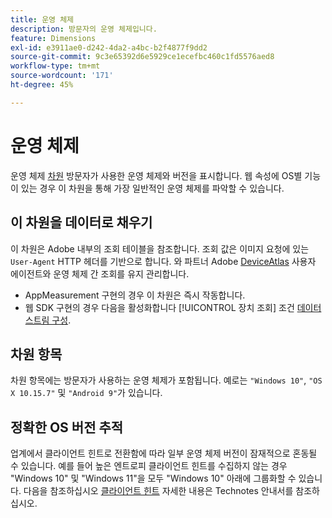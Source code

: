 ```yaml
---
title: 운영 체제
description: 방문자의 운영 체제입니다.
feature: Dimensions
exl-id: e3911ae0-d242-4da2-a4bc-b2f4877f9dd2
source-git-commit: 9c3e65392d6e5929ce1ecefbc460c1fd5576aed8
workflow-type: tm+mt
source-wordcount: '171'
ht-degree: 45%

---
```


# 운영 체제

운영 체제 [차원](overview.md) 방문자가 사용한 운영 체제와 버전을 표시합니다. 웹 속성에 OS별 기능이 있는 경우 이 차원을 통해 가장 일반적인 운영 체제를 파악할 수 있습니다.

## 이 차원을 데이터로 채우기

이 차원은 Adobe 내부의 조회 테이블을 참조합니다. 조회 값은 이미지 요청에 있는 `User-Agent` HTTP 헤더를 기반으로 합니다. 와 파트너 Adobe [DeviceAtlas](https://deviceatlas.com/) 사용자 에이전트와 운영 체제 간 조회를 유지 관리합니다.

* AppMeasurement 구현의 경우 이 차원은 즉시 작동합니다.
* 웹 SDK 구현의 경우 다음을 활성화합니다 [!UICONTROL 장치 조회] 조건 [데이터스트림 구성](https://experienceleague.adobe.com/docs/experience-platform/datastreams/configure.html?lang=ko-KR).

## 차원 항목

차원 항목에는 방문자가 사용하는 운영 체제가 포함됩니다. 예로는 `"Windows 10"`, `"OS X 10.15.7"` 및 `"Android 9"`가 있습니다.

## 정확한 OS 버전 추적

업계에서 클라이언트 힌트로 전환함에 따라 일부 운영 체제 버전이 잠재적으로 혼동될 수 있습니다. 예를 들어 높은 엔트로피 클라이언트 힌트를 수집하지 않는 경우 &quot;Windows 10&quot; 및 &quot;Windows 11&quot;을 모두 &quot;Windows 10&quot; 아래에 그룹화할 수 있습니다. 다음을 참조하십시오 [클라이언트 힌트](/help/technotes/client-hints.md) 자세한 내용은 Technotes 안내서를 참조하십시오.
